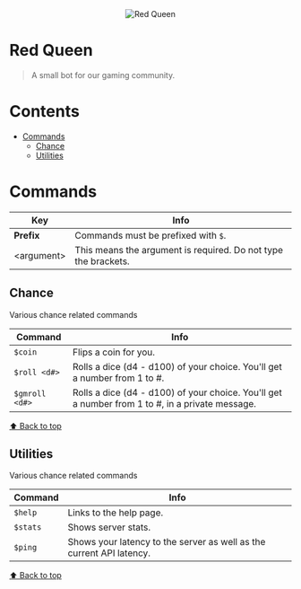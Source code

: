 <div align="center">
  <img src="https://cdn.discordapp.com/avatars/949449016389820438/efb1cf4347e186cdf79eb4ee65d8ea38.webp?size=256" align="center" alt="Red Queen">
</div>

# Red Queen
> A small bot for our gaming community.

# Contents
- [Commands](#commands)
  - [Chance](#chance)
  - [Utilities](#utilities)

# Commands

| Key | Info |
| ------- | ------- |
| **Prefix** | Commands must be prefixed with `$`. |
| \<argument\> | This means the argument is required. Do not type the brackets. |

## Chance
Various chance related commands

| Command | Info |
| ------- | ------- |
| `$coin` | Flips a coin for you. |
| `$roll <d#>` | Rolls a dice (d4 - d100) of your choice. You'll get a number from 1 to #. |
| `$gmroll <d#>` | Rolls a dice (d4 - d100) of your choice. You'll get a number from 1 to #, in a private message. |

[⬆ Back to top](#contents)

## Utilities
Various chance related commands

| Command | Info |
| ------- | ------- |
| `$help` | Links to the help page. |
| `$stats` | Shows server stats. |
| `$ping` | Shows your latency to the server as well as the current API latency. |

[⬆ Back to top](#contents)
